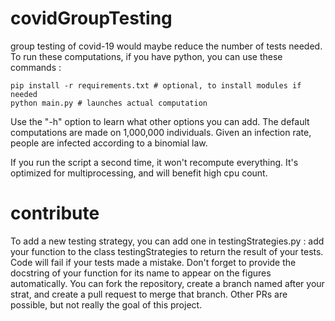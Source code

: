 # covidGroupTesting
group testing of covid-19 would maybe reduce the number of tests needed. To run these computations, if you have python, you can use these commands :
```
pip install -r requirements.txt # optional, to install modules if needed
python main.py # launches actual computation
```
Use the "-h" option to learn what other options you can add. The default computations are made on 1,000,000 individuals. Given an infection rate, people are infected according to a binomial law.

If you run the script a second time, it won't recompute everything. It's optimized for multiprocessing, and will benefit high cpu count.

# contribute
To add a new testing strategy, you can add one in testingStrategies.py : add your function to the class testingStrategies to return the result of your tests. Code will fail if your tests made a mistake. 
Don't forget to provide the docstring of your function for its name to appear on the figures automatically.
You can fork the repository, create a branch named after your strat, and create a pull request to merge that branch.
Other PRs are possible, but not really the goal of this project.
